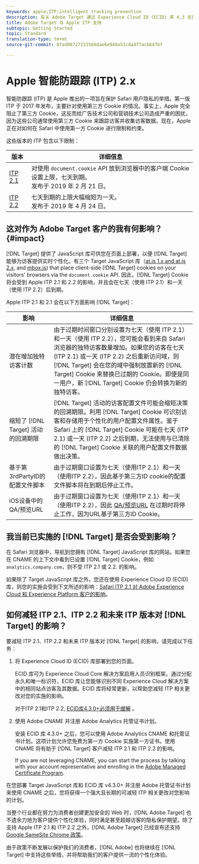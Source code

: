 ```yaml
---
keywords: apple;ITP;intelligent tracking prevention
description: 有关 Adobe Target 通过 Experience Cloud ID (ECID) 库 4.3 支持 Apple ITP 2.1 和 ITP 2.2 的信息。
title: Adobe Target 与 Apple ITP 支持
subtopic: Getting Started
topic: Standard
translation-type: tm+mt
source-git-commit: 0fad08727233566dae6e948e53cda4f7acb64f6f

---
```



# Apple 智能防跟踪 (ITP) 2.x

智能防跟踪 (ITP) 是 Apple 推出的一项旨在保护 Safari 用户隐私的举措。第一版 ITP 于 2017 年发布，主要针对使用第三方 Cookie 的情况。事实上，Apple 完全阻止了第三方 Cookie，这反而给广告技术公司和营销技术公司造成严重的困扰，因为这些公司通常使用第三方 Cookie 来跟踪访客并收集访客数据。现在，Apple 正在对如何在 Safari 中使用第一方 Cookie 进行限制和约束。

这些版本的 ITP 包含以下限制：

| 版本 | 详细信息 |
| --- | --- |
| [ITP 2.1](https://webkit.org/blog/8613/intelligent-tracking-prevention-2-1/) | 对使用 `document.cookie` API 放到浏览器中的客户端 Cookie 设置上限，七天到期。<br>发布于 2019 年 2 月 21 日。 |
| [ITP 2.2](https://webkit.org/blog/8828/intelligent-tracking-prevention-2-2/) | 七天到期的上限大幅缩短为一天。<br>发布于 2019 年 4 月 24 日。 |

## 这对作为 Adobe Target 客户的我有何影响？ {#impact}

[!DNL Target] 提供了 JavaScript 库可供您在页面上部署，以便 [!DNL Target] 能够为访客提供实时个性化。有三个 Target JavaScript 库（[at.js 1.x and at.js 2.x](/help/c-implementing-target/c-implementing-target-for-client-side-web/c-how-atjs-works/how-atjs-works.md), and [mbox.js](/help/c-implementing-target/c-implementing-target-for-client-side-web/t-mbox-download/mbox-download.md)) that place client-side [!DNL Target] cookies on your visitors&#39; browsers via the `document.cookie` API. 因此，[!DNL Target] Cookie 将会受到 Apple ITP 2.1 和 2.2 的影响，并且会在七天（使用 ITP 2.1）和一天（使用 ITP 2.2）后到期。

Apple ITP 2.1 和 2.1 会在以下方面影响 [!DNL Target]：

| 影响 | 详细信息 |
| --- | --- |
| 潜在增加独特访客计数 | 由于过期时间窗口分别设置为七天（使用 ITP 2.1）和一天（使用 ITP 2.2），您可能会看到来自 Safari 浏览器的独特访客数量增加。如果您的访客在七天 (ITP 2.1) 或一天 (ITP 2.2) 之后重新访问域，则 [!DNL Target] 会在您的域中强制放置新的 [!DNL Target] Cookie 来替换已过期的 Cookie。即便是同一用户，新 [!DNL Target] Cookie 仍会转换为新的独特访客。 |
| 缩短了 [!DNL Target] 活动的回溯期限 | [!DNL Target] 活动的访客配置文件可能会缩短决策的回溯期限。利用 [!DNL Target] Cookie 可识别访客和存储用于个性化的用户配置文件属性。鉴于 Safari 上的 [!DNL Target] Cookie 可能在七天 (ITP 2.1) 或一天 (ITP 2.2) 之后到期，无法使用与已清除的 [!DNL Target] Cookie 关联的用户配置文件数据做出决策。 |
| 基于第3rdPartyID的配置文件脚本 | 由于过期窗口设置为七天（使用ITP 2.1）和一天（使用ITP 2.2），因此基于第三方ID [](/help/c-target/c-visitor-profile/profile-parameters.md) cookie的配置文件脚本将在到期后停止工作。 |
| iOS设备中的QA/预览URL | 由于过期窗口设置为七天（使用ITP 2.1）和一天（使用ITP 2.2），因此 [QA/预览URL](/help/c-activities/c-activity-qa/activity-qa.md) 在过期时将停止工作，因为URL基于第三方ID Cookie。 |

## 我当前已实施的 [!DNL Target] 是否会受到影响？

在 Safari 浏览器中，导航到您拥有 [!DNL Target] JavaScript 库的网站。如果您在 CNAME 的上下文中看到已设置 [!DNL Target] Cookie，例如 `analytics.company.com`，则不受 ITP 2.1 或 2.2. 的影响。

如果除了 Target JavaScript 库之外，您还在使用 Experience Cloud ID (ECID) 库，则您的实施会受到下文所述的影响：[Safari ITP 2.1 对 Adobe Experience Cloud 和 Experience Platform 客户的影响](https://medium.com/adobetech/safari-itp-2-1-impact-on-adobe-experience-cloud-customers-9439cecb55ac)。

## 如何减轻 ITP 2.1、ITP 2.2 和未来 ITP 版本对 [!DNL Target] 的影响？

要减轻 ITP 2.1、ITP 2.2 和未来 ITP 版本对 [!DNL Target] 的影响，请完成以下任务：

1. 将 Experience Cloud ID (ECID) 库部署到您的页面。

   ECID 库可为 Experience Cloud Core 解决方案启用人员识别框架。通过分配永久和唯一标识符，ECID 库让您能够识别不同 Experience Cloud 解决方案中的相同站点访客及其数据。ECID 库将经常更新，以帮助您减轻 ITP 相关更改对您的实施的影响。

   对于ITP 2.1和ITP 2.2, [ECID库4.3.0+必须用于缓解](https://docs.adobe.com/content/help/en/id-service/using/release-notes/release-notes.html) 。

1. 使用 Adobe CNAME 并注册 Adobe Analytics 托管证书计划。

   安装 ECID 库 4.3.0+ 之后，您可以使用 Adobe Analytics CNAME 和托管证书计划。这项计划允许您免费为第一方 Cookie 实施第一方证书。使用 CNAME 将有助于 [!DNL Target] 客户减轻 ITP 2.1 和 ITP 2.2 的影响。

   If you are not leveraging CNAME, you can start the process by talking with your account representative and enrolling in the [Adobe Managed Certificate Program](https://docs.adobe.com/content/help/en/core-services/interface/ec-cookies/cookies-first-party.html#adobe-managed-certificate-program).

在您部署 Target JavaScript 库和 ECID 库 v4.3.0+ 并注册 Adobe 托管证书计划来使用 CNAME 之后，您将获得一个强大且长期的可减轻 ITP 相关更改对您影响的计划。

当整个行业都在努力为消费者创建更加安全的 Web 时，[!DNL Adobe Target] 也不遗余力地为客户提供个性化体验，同时满足甚至超越访客的隐私保护期望。除了支持 Apple ITP 2.1 和 ITP 2.2 之外，[!DNL Adobe Target] 已经宣布还支持 [Google SameSite Chrome 政策](/help/c-implementing-target/c-considerations-before-you-implement-target/c-privacy/google-chrome-samesite-cookie-policies.md)。

由于政策不断发展以保护我们的消费者，[!DNL Adobe] 也将继续在 [!DNL Target] 中支持这些举措，并将帮助我们的客户提供一流的个性化体验。
